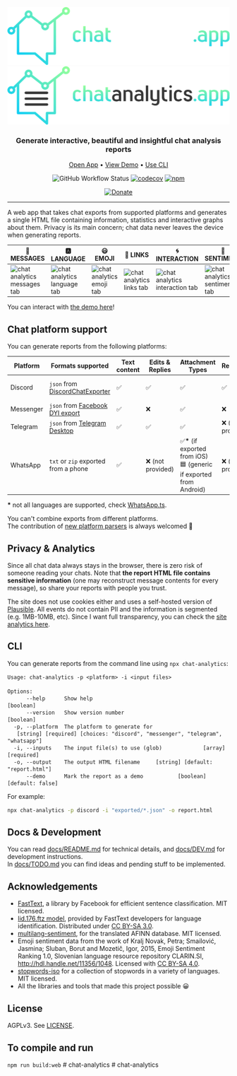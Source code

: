 <!--suppress HtmlDeprecatedAttribute -->
<div align="center">

![Logo-Dark](assets/images/logos/app_dark.svg#gh-dark-mode-only)
![Logo-Light](assets/images/logos/app_light.svg#gh-light-mode-only)

<h3>Generate interactive, beautiful and insightful chat analysis reports</h3>

[Open App](https://chatanalytics.app) • [View Demo](https://chatanalytics.app/demo) • [Use CLI](#cli)

![GitHub Workflow Status](https://img.shields.io/github/actions/workflow/status/mlomb/chat-analytics/cicd.yml)
[![codecov](https://codecov.io/gh/mlomb/chat-analytics/branch/main/graph/badge.svg)](https://codecov.io/gh/mlomb/chat-analytics)
[![npm](https://img.shields.io/npm/v/chat-analytics)](https://www.npmjs.com/package/chat-analytics)

[![Donate](https://img.shields.io/badge/Donate-PayPal-green.svg)](https://www.paypal.com/donate/?hosted_button_id=NKHZJPKFJ34WJ)

</div>

---

A web app that takes chat exports from supported platforms and generates a single HTML file containing information, statistics and interactive graphs about them. Privacy is its main concern; chat data never leaves the device when generating reports.  

|  💬 MESSAGES |  🅰️ LANGUAGE | 😃 EMOJI | 🔗 LINKS | 🌀 INTERACTION | 💙 SENTIMENT | 📅 TIMELINE |
|--|--|--|--|--|--|--|
| <img src="https://user-images.githubusercontent.com/5845105/222576038-ebcff785-1d5a-4402-ac16-5f55fe7a1a8f.png" alt="chat analytics messages tab" width="200"> | <img src="https://user-images.githubusercontent.com/5845105/222576383-91ec15d7-0a3b-44eb-96bb-24de3886d23f.png" alt="chat analytics language tab" width="200"> | <img src="https://user-images.githubusercontent.com/5845105/222576596-dfeb7660-808f-4b1f-905c-340282f1ed8d.png" alt="chat analytics emoji tab" width="200"> | <img src="https://user-images.githubusercontent.com/5845105/222576676-9eac93b7-59d2-4ab6-95d4-d65bb0d32207.png" alt="chat analytics links tab" width="200"> | <img src="https://user-images.githubusercontent.com/5845105/222576804-0d884987-6394-4435-97cd-06bbca84e391.png" alt="chat analytics interaction tab" width="200"> | <img src="https://user-images.githubusercontent.com/5845105/222576869-f754d647-d915-4938-8acf-6c85f9315fee.png" alt="chat analytics sentiment tab" width="200"> | <img src="https://user-images.githubusercontent.com/5845105/222576879-30461d12-2a3b-4814-a16c-b23eab263b6b.png" alt="chat analytics timeline tab" width="200"> |

You can interact with [the demo here](https://chatanalytics.app/demo)!

## Chat platform support

You can generate reports from the following platforms:

| Platform  | Formats supported                                                                | Text content | Edits & Replies  | Attachment Types                                                                    | Reactions        | Profile picture        | Mentions    |
|-----------|----------------------------------------------------------------------------------|--------------|------------------|-------------------------------------------------------------------------------------|------------------|------------------------|-------------|
| Discord   | `json` from [DiscordChatExporter](https://github.com/Tyrrrz/DiscordChatExporter) | ✅            | ✅                | ✅                                                                                   | ✅                | ✅ (until link expires) | ✅ (as text) |
| Messenger | `json` from [Facebook DYI export](https://www.facebook.com/dyi)                  | ✅            | ❌                | ✅                                                                                   | ❌                | ❌                      | ✅ (as text) |
| Telegram  | `json` from [Telegram Desktop](https://desktop.telegram.org/)                    | ✅            | ✅                | ✅                                                                                   | ❌ (not provided) | ❌                      | ✅ (as text) |
| WhatsApp  | `txt` or `zip` exported from a phone                                             | ✅            | ❌ (not provided) | ✅<strong>*</strong> (if exported from iOS)<br>🟦 (generic if exported from Android) | ❌ (not provided) | ❌                      | ✅ (as text) |

<strong>*</strong> not all languages are supported, check [WhatsApp.ts](/pipeline/parse/parsers/WhatsApp.ts).

You can't combine exports from different platforms.  
The contribution of [new platform parsers](/docs/PIPELINE.md#writing-a-new-parser) is always welcomed 🙂

## Privacy & Analytics

Since all chat data always stays in the browser, there is zero risk of someone reading your chats. Note that **the report HTML file contains sensitive information** (one may reconstruct message contents for every message), so share your reports with people you trust.

The site does not use cookies either and uses a self-hosted version of [Plausible](https://plausible.io). All events do not contain PII and the information is segmented (e.g. 1MB-10MB, etc). Since I want full transparency, you can check the [site analytics here](https://p.chatanalytics.app/chatanalytics.app).

## CLI

You can generate reports from the command line using `npx chat-analytics`:

```
Usage: chat-analytics -p <platform> -i <input files>

Options:
      --help      Show help                                            [boolean]
      --version   Show version number                                  [boolean]
  -p, --platform  The platform to generate for
   [string] [required] [choices: "discord", "messenger", "telegram", "whatsapp"]
  -i, --inputs    The input file(s) to use (glob)             [array] [required]
  -o, --output    The output HTML filename     [string] [default: "report.html"]
      --demo      Mark the report as a demo           [boolean] [default: false]
```

For example:

```sh
npx chat-analytics -p discord -i "exported/*.json" -o report.html
```

## Docs & Development

You can read [docs/README.md](/docs/README.md) for technical details, and [docs/DEV.md](/docs/DEV.md) for development instructions.  
In [docs/TODO.md](/docs/TODO.md) you can find ideas and pending stuff to be implemented.

## Acknowledgements

* [FastText](https://fasttext.cc/), a library by Facebook for efficient sentence classification. MIT licensed.
* [lid.176.ftz model](https://fasttext.cc/docs/en/language-identification.html), provided by FastText developers for language identification. Distributed under [CC BY-SA 3.0](https://creativecommons.org/licenses/by-sa/3.0/).
* [multilang-sentiment](https://github.com/marcellobarile/multilang-sentiment), for the translated AFINN database. MIT licensed.
* Emoji sentiment data from the work of Kralj Novak, Petra; Smailović, Jasmina; Sluban, Borut and Mozetič, Igor, 2015, Emoji Sentiment Ranking 1.0, Slovenian language resource repository CLARIN.SI, http://hdl.handle.net/11356/1048. Licensed with [CC BY-SA 4.0](https://creativecommons.org/licenses/by-sa/4.0/).
* [stopwords-iso](https://github.com/stopwords-iso/stopwords-iso) for a collection of stopwords in a variety of languages. MIT licensed.
* All the libraries and tools that made this project possible 😀

## License

AGPLv3. See [LICENSE](LICENSE).


## To compile and run


```npm run build:web```
#   c h a t - a n a l y t i c s 
 
 #   c h a t - a n a l y t i c s 
 
 